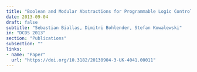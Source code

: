```yaml
---
title: "Boolean and Modular Abstractions for Programmable Logic Controllers"
date: 2013-09-04
draft: false
subtitle: "Sebastian Biallas, Dimitri Bohlender, Stefan Kowalewski"
in: "DCDS 2013"
section: "Publications"
subsection: ""
links:
- name: "Paper"
  url: "https://doi.org/10.3182/20130904-3-UK-4041.00011"
---
```


<!-- Best Paper Award ¯\\_(ツ)\_/¯ -->